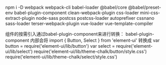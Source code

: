 npm i -D webpack webpack-cli babel-loader @babel/core @babel/preset-env babel-plugin-component clean-webpack-plugin css-loader mini-css-extract-plugin node-sass postcss postcss-loader autoprefixer cssnano sass-loader terser-webpack-plugin vue-loader vue-template-compiler

组件的按需引入通过babel-plugin-component来进行转换：
    babel-plugin-component 内部会将 import { Button, Select } from 'element-ui' 转换成 
    var button = require('element-ui/lib/button')
    var select = require('element-ui/lib/select')
    require('element-ui/lib/theme-chalk/button/style.css')
    require('element-ui/lib/theme-chalk/select/style.css')

